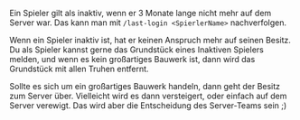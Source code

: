 Ein Spieler gilt als inaktiv, wenn er 3 Monate lange nicht mehr auf dem Server war. Das kann man mit `/last-login <SpierlerName>` nachverfolgen.

Wenn ein Spieler inaktiv ist, hat er keinen Anspruch mehr auf seinen Besitz. Du als Spieler kannst gerne das Grundstück eines Inaktiven Spielers melden, und wenn es kein großartiges Bauwerk ist, dann wird das Grundstück mit allen Truhen entfernt.

Sollte es sich um ein großartiges Bauwerk handeln, dann geht der Besitz zum Server über. Vielleicht wird es dann versteigert, oder einfach auf dem Server verewigt. Das wird aber die Entscheidung des Server-Teams sein ;)
